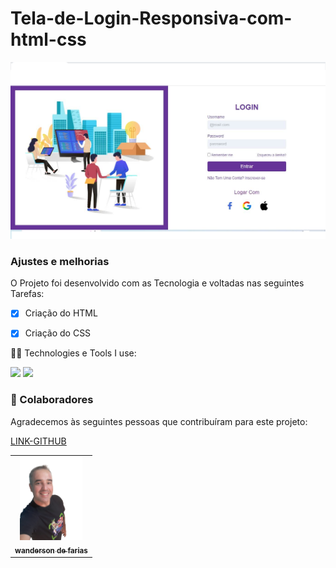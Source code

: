 # Tela-de-Login-Responsiva-com-html-css

<img src="./img/logo-Responsiva.png/" width="900px" alt="tela de login Responsiva">


### Ajustes e melhorias




O Projeto foi desenvolvido com as Tecnologia e voltadas nas seguintes Tarefas:

- [x] Criação do HTML
- [x] Criação do CSS



 🧑‍💻 Technologies e Tools I use:
 
 <div>
 <img src="https://img.shields.io/badge/HTML5-E34F26?style=for-the-badge&logo=html5&logoColor=white">
 
 <img src="https://img.shields.io/badge/CSS3-1572B6?style=for-the-badge&logo=css3&logoColor=white">


 </div>


### 🤝 Colaboradores

Agradecemos às seguintes pessoas que contribuíram para este projeto:

<table>
  <tr>
     <td align="center">
      <a href="#">
        <img src="./img/foto-wanderson.png" width="100px" alt="foto wanderson"/><br>
        <sub>
          <b>wanderson de farias</b>
        </sub>
        </sub>
      </a>
    </td>
    <a href="https://github.com/wandersondefariasprogramador" >LINK-GITHUB</a>

  </tr>
</table>



